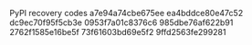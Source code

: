 PyPI recovery codes
a7e94a74cbe675ee
ea4bddce80e47c52
dc9ec70f95f5cb3e
0953f7a01c8376c6
985dbe76af622b91
2762f1585e16be5f
73f61603bd69e5f2
9ffd2563fe299281